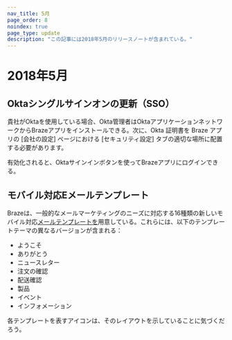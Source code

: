 ```yaml
---
nav_title: 5月
page_order: 8
noindex: true
page_type: update
description: "この記事には2018年5月のリリースノートが含まれている。"
---
```

# 2018年5月

## Oktaシングルサインオンの更新（SSO）

貴社がOktaを使用している場合、Okta管理者はOktaアプリケーションネットワークからBrazeアプリをインストールできる。次に、Okta 証明書を Braze アプリの \[会社の設定] ページにおける \[セキュリティ設定] タブの適切な場所に配置する必要があります。

有効化されると、Oktaサインインボタンを使ってBrazeアプリにログインできる。

## モバイル対応Eメールテンプレート

Brazeは、一般的なメールマーケティングのニーズに対応する16種類の新しいモバイル対応[メールテンプレートを][97]用意している。これらには、以下のテンプレートテーマの異なるバージョンが含まれる：

- ようこそ
- ありがとう
- ニュースレター
- 注文の確認
- 配送確認
- 製品
- イベント
- インフォメーション

各テンプレートを表すアイコンは、そのレイアウトを示していることに気づくだろう。


[97]: {{site.baseurl}}/user_guide/message_building_by_channel/email/creating_an_email_template/#step-2-create-or-choose-a-template
